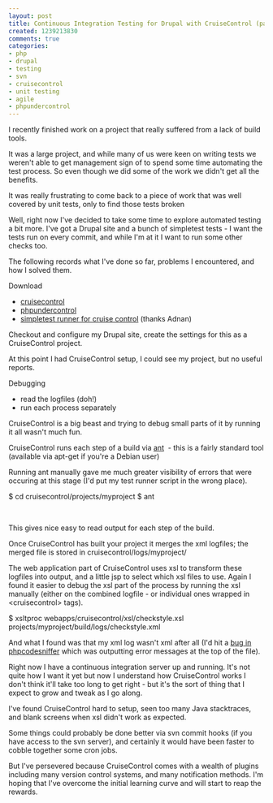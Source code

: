 ```yaml
---
layout: post
title: Continuous Integration Testing for Drupal with CruiseControl (part 1)
created: 1239213830
comments: true
categories:
- php
- drupal
- testing
- svn
- cruisecontrol
- unit testing
- agile
- phpundercontrol
---
```

<p>
I recently finished work on a project that really suffered from a lack of build tools.
</p>
<p>
It was a large project, and while many of us were keen on writing tests we weren't able to get management sign of to spend some time automating the test process. So even though we did some of the work we didn't get all the benefits.
</p>
<p>
It was really frustrating to come back to a piece of work that was well covered by unit tests, only to find those tests broken  
</p>
<p>
Well, right now I've decided to take some time to explore automated testing a bit more. I've got a Drupal site and a bunch of simpletest tests - I want the tests run on every commit, and while I'm at it I want to run some other checks too.
</p>
<p>
The following records what I've done so far, problems I encountered, and how I solved them.
</p>
<p>
Download 
</p>
<ul>
	<li><a href="http://cruisecontrol.sourceforge.net/">cruisecontrol</a> <a href="http://phpundercontrol.org/about.html"><br />
	</a></li>
	<li><a href="http://phpundercontrol.org/about.html">phpundercontrol</a></li>
	<li><a href="http://demo.codesetter.com/drupal5-macgyver-cruisecontrol">simpletest runner for cruise control</a> (thanks Adnan)</li>
</ul>
<p>
Checkout and configure my Drupal site, create the settings for this as a CruiseControl project.
</p>
<p>
At this point I had CruiseControl setup, I could see my project, but no useful reports.
</p>
<p>
Debugging
</p>
<ul>
	<li>read the logfiles (doh!)</li>
	<li>run each process separately</li>
</ul>
<p>
CruiseControl is a big beast and trying to debug small parts of it by running it all wasn't much fun.
</p>
<p>
CruiseControl runs each step of a build via <a href="http://ant.apache.org/">ant</a>  - this is a fairly standard tool (available via apt-get if you're a Debian user) 
</p>
<p>
Running ant manually gave me much greater visibility of errors that were occuring at this stage (I'd put my test runner script in the wrong place).
</p>
 
$ cd cruisecontrol/projects/myproject
$ ant 
<p>
&nbsp;
</p>
<p>
This gives nice easy to read output for each step of the build.
</p>
<p>
Once CruiseControl has built your project it merges the xml logfiles; the merged file is stored in cruisecontrol/logs/myproject/
</p>
<p>
The web application part of CruiseControl uses xsl to transform these logfiles into output, and a little jsp to select which xsl files to use. Again I found it easier to debug the xsl part of the process by running the xsl manually (either on the combined logfile - or individual ones wrapped in &lt;cruisecontrol&gt; tags).
</p>
$ xsltproc webapps/cruisecontrol/xsl/checkstyle.xsl  projects/myproject/build/logs/checkstyle.xml
<p>
And what I found was that my xml log wasn't xml after all (I'd hit a <a href="http://pear.php.net/bugs/bug.php?id=14409">bug in phpcodesniffer</a> which was outputting error messages at the top of the file). 
</p>
<p>
Right now I have a continuous integration server up and running. It's not quite how I want it yet but now I understand how CruiseControl works I don't think it'll take too long to get right - but it's the sort of thing that I expect to grow and tweak as I go along.
</p>
<p>
I've found CruiseControl hard to setup, seen too many Java stacktraces, and blank screens when xsl didn't work as expected.
</p>
<p>
Some things could probably be done better via svn commit hooks (if you have access to the svn server), and certainly it would have been faster to cobble together some cron jobs.
</p>
<p>
But I've persevered because CruiseControl comes with a wealth of plugins including many version control systems, and many notification methods. I'm hoping that I've overcome the initial learning curve and will start to reap the rewards.
</p>
 
